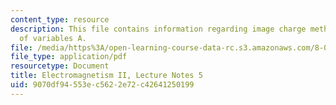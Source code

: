 ```yaml
---
content_type: resource
description: This file contains information regarding image charge method; separation
  of variables A.
file: /media/https%3A/open-learning-course-data-rc.s3.amazonaws.com/8-07-electromagnetism-ii-fall-2012/9070df94553ec5622e72c42641250199_MIT8_07F12_ln5.pdf
file_type: application/pdf
resourcetype: Document
title: Electromagnetism II, Lecture Notes 5
uid: 9070df94-553e-c562-2e72-c42641250199
---
```

